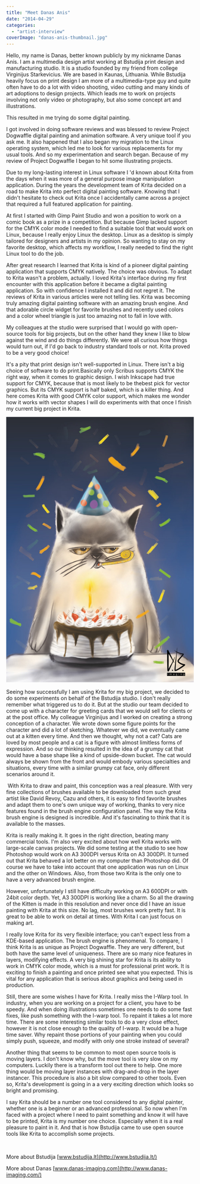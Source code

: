 ```yaml
---
title: "Meet Danas Anis"
date: "2014-04-29"
categories: 
  - "artist-interview"
coverImage: "danas-anis-thumbnail.jpg"
---
```


Hello, my name is Danas, better known publicly by my nickname Danas Anis. I am a multimedia design artist working at Bstudija print design and manufacturing studio. It is a studio founded by my friend from college Virginijus Starkevicius. We are based in Kaunas, Lithuania. While Bstudija heavily focus on print design I am more of a multimedia-type guy and quite often have to do a lot with video shooting, video cutting and many kinds of art adoptions to design projects. Which leads me to work on projects involving not only video or photography, but also some concept art and illustrations.

This resulted in me trying do some digital painting.

I got involved in doing software reviews and was blessed to review Project Dogwaffle digital painting and animation software. A very unique tool if you ask me. It also happened that I also began my migration to the Linux operating system, which led me to look for various replacements for my usual tools. And so my experimentation and search began. Because of my review of Project Dogwaffle I began to hit some illustrating projects.

Due to my long-lasting interest in Linux software I 'd known about Krita from the days when it was more of a general purpose image manipulation application. During the years the development team of Krita decided on a road to make Krita into perfect digital painting software. Knowing that I didn't hesitate to check out Krita once I accidentally came across a project that required a full featured application for painting.

At first I started with Gimp Paint Studio and won a position to work on a comic book as a prize in a competition. But because Gimp lacked support for the CMYK color mode I needed to find a suitable tool that would work on Linux, because I really enjoy Linux the desktop. Linux as a desktop is simply tailored for designers and artists in my opinion. So wanting to stay on my favorite desktop, which affects my workflow, I really needed to find the right Linux tool to do the job.

After great research I learned that Krita is kind of a pioneer digital painting application that supports CMYK natively. The choice was obvious. To adapt to Krita wasn't a problem, actually. I loved Krita's interface during my first encounter with this application before it became a digital painting application. So with confidence I installed it and did not regret it. The reviews of Krita in various articles were not telling lies. Krita was becoming truly amazing digital painting software with an amazing brush engine. And that adorable circle widget for favorite brushes and recently used colors and a color wheel triangle is just too amazing not to fall in love with.

My colleagues at the studio were surprised that I would go with open-source tools for big projects, but on the other hand they knew I like to blow against the wind and do things differently. We were all curious how things would turn out, if I'd go back to industry standard tools or not. Krita proved to be a very good choice!

It's a pity that print design isn't well-supported in Linux. There isn't a big choice of software to do print.Basically only Scribus supports CMYK the right way, when it comes to graphic design. I wish Inkscape had true support for CMYK, because that is most likely to be thebest pick for vector graphics. But its CMYK support is half baked, which is a killer thing. And here comes Krita with good CMYK color support, which makes me wonder how it works with vector shapes I will do experiments with that once I finish my current big project in Krita.

![](images/mur-kiss-miau-birthday-001b.jpeg)

Seeing how successfully I am using Krita for my big project, we decided to do some experiments on behalf of the Bstudija studio. I don't really remember what triggered us to do it. But at the studio our team decided to come up with a character for greeting cards that we would sell for clients or at the post office. My colleague Virginijus and I worked on creating a strong conception of a character. We wrote down some figure points for the character and did a lot of sketching. Whatever we did, we eventually came out at a kitten every time. And then we thought, why not a cat? Cats are loved by most people and a cat is a figure with almost limitless forms of expression. And so our thinking resulted in the idea of a grumpy cat that would have a base shape like a kind of upside-down bucket. The cat would always be shown from the front and would embody various specialties and situations, every time with a similar grumpy cat face, only different scenarios around it.

 With Krita to draw and paint, this conception was a real pleasure. With very fine collections of brushes available to be downloaded from such great artist like David Revoy, Cazu and others, it is easy to find favorite brushes and adapt them to one's own unique way of working, thanks to very nice features found in the brush engine configuration panel. The way the Krita brush engine is designed is incredible. And it's fascinating to think that it is available to the masses.

Krita is really making it. It goes in the right direction, beating many commercial tools. I'm also very excited about how well Krita works with large-scale canvas projects. We did some testing at the studio to see how Photoshop would work on A3 300DPI versus Krita on A3 300DPI. It turned out that Krita behaved a lot better on my computer than Photoshop did. Of course we have to take into account that one application was run on Linux and the other on Windows. Also, from those two Krita is the only one to have a very advanced brush engine.

However, unfortunately I still have difficulty working on A3 600DPI or with 24bit color depth. Yet, A3 300DPI is working like a charm. So all the drawing of the Kitten is made in this resolution and never once did I have an issue painting with Krita at this size. No lag, most brushes work pretty fast. It is great to be able to work on detail at times. With Krita I can just focus on making art.

I really love Krita for its very flexible interface; you can't expect less from a KDE-based application. The brush engine is phenomenal. To compare, I think Krita is as unique as Project Dogwaffle. They are very different, but both have the same level of uniqueness. There are so many nice features in layers, modifying effects. A very big shining star for Krita is its ability to work in CMYK color mode, which is a must for professional print work. It is exciting to finish a painting and once printed see what you expected. This is vital for any application that is serious about graphics and being used in production.

Still, there are some wishes I have for Krita. I really miss the I-Warp tool. In industry, when you are working on a project for a client, you have to be speedy. And when doing illustrations sometimes one needs to do some fast fixes, like push something with the I-warp tool. To repaint it takes a lot more time. There are some interesting similar tools to do a very close effect, however it is not close enough to the quality of I-warp. It would be a huge time saver. Why repaint those portions of your painting when you could simply push, squeeze, and modify with only one stroke instead of several?

Another thing that seems to be common to most open source tools is moving layers. I don't know why, but the move tool is very slow on my computers. Luckily there is a transform tool out there to help. One more thing would be moving layer instances with drag-and-drop in the layer instancer. This procedure is also a bit slow compared to other tools. Even so, Krita's development is going in a a very exciting direction which looks so bright and promising.

I say Krita should be a number one tool considered to any digital painter, whether one is a beginner or an advanced professional. So now when I'm faced with a project where I need to paint something and know it will have to be printed, Krita is my number one choice. Especially when it is a real pleasure to paint in it. And that is how Bstudija came to use open source tools like Krita to accomplish some projects.

 

More about Bstudija [www.bstudija.lt](http://www.bstudija.lt/)

More about Danas [www.danas-imaging.com](http://www.danas-imaging.com/)
